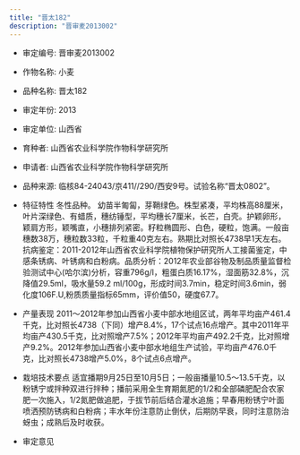 ```yaml
---
title: "晋太182"
description: "晋审麦2013002"
---
```

* 审定编号:  晋审麦2013002

*  作物名称:  小麦

*  品种名称:  晋太182

*  审定年份:  2013

*  审定单位:  山西省

* 育种者:  山西省农业科学院作物科学研究所     

*  申请者:  山西省农业科学院作物科学研究所     

*  品种来源:      临核84-24043/京411//290/西安9号。试验名称“晋太0802”。

*  特征特性
冬性品种。 幼苗半匍匐，芽鞘绿色。株型紧凑，平均株高88厘米，叶片深绿色、有蜡质，穗纺锤型，平均穗长7厘米，长芒，白壳。护颖卵形，颖肩方形，颖嘴直，小穗排列紧密。籽粒椭圆形、白色，硬粒，饱满。一般亩穗数38万，穗粒数33粒，千粒重40克左右。熟期比对照长4738早1天左右。抗病鉴定：2011-2012年山西省农业科学院植物保护研究所人工接菌鉴定，中感条锈病、叶锈病和白粉病。品质分析：2012年农业部谷物及制品质量监督检验测试中心(哈尔滨)分析，容重796g/l，粗蛋白质16.17%，湿面筋32.8%，沉降值29.5ml，吸水量59.2 ml/100g，形成时间3.7min，稳定时间3.6min，弱化度106F.U,粉质质量指标65mm，评价值50，硬度67.7。

*  产量表现
2011～2012年参加山西省小麦中部水地组区试，两年平均亩产461.4千克，比对照长4738（下同）增产8.4%，17个试点16点增产。其中2011年平均亩产430.5千克，比对照增产7.5%；2012年平均亩产492.2千克，比对照增产9.2%。2012年参加山西省小麦中部水地组生产试验，平均亩产476.0千克，比对照长4738增产5.0%，8个试点6点增产。

*  栽培技术要点
适宜播期9月25日至10月5日；一般亩播量10.5～13.5千克，以粉锈宁或拌种双进行拌种；播前采用全生育期氮肥的1/2和全部磷肥配合农家肥一次施入，1/2氮肥做追肥，于拔节前后结合灌水追施；早春用粉锈宁叶面喷洒预防锈病和白粉病；丰水年份注意防止倒伏，后期防早衰，同时注意防治蚜虫；成熟后及时收获。

*  审定意见

